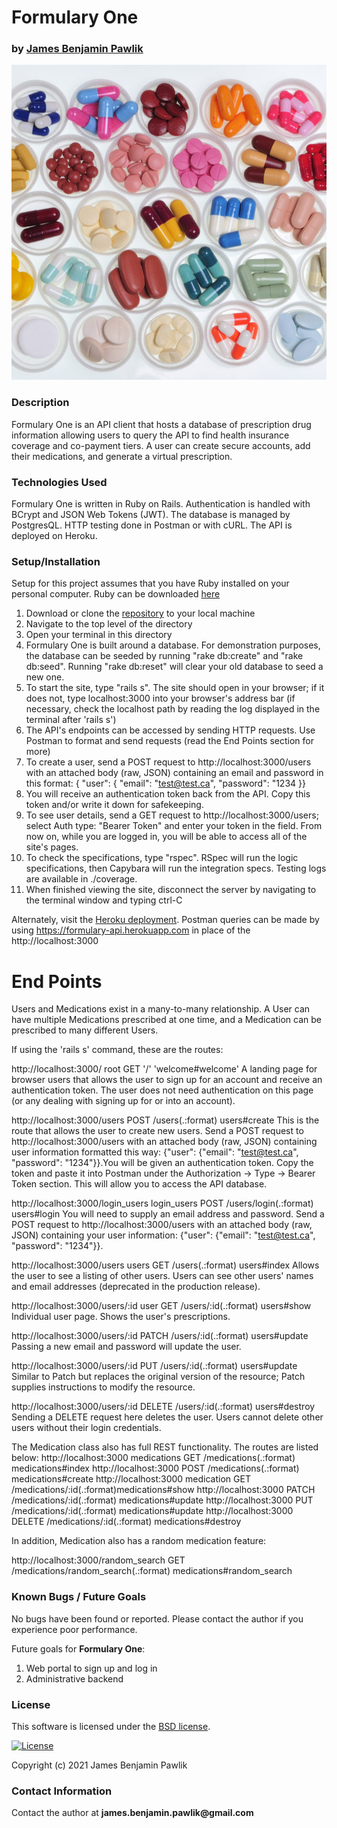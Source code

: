 # __Formulary One__

### by [James Benjamin Pawlik](http://github.com/jbpawlik)

![Formulary One](https://github.com/jbpawlik/formulary/blob/main/app/assets/images/pills.jpg?raw=true)

### __Description__
Formulary One is an API client that hosts a database of prescription drug information allowing users to query the API to find health insurance coverage and co-payment tiers. A user can create secure accounts, add their medications, and generate a virtual prescription.

### __Technologies Used__
Formulary One is written in Ruby on Rails. Authentication is handled with BCrypt and JSON Web Tokens (JWT). The database is managed by PostgresQL. HTTP testing done in Postman or with cURL. The API is deployed on Heroku.

### __Setup/Installation__
Setup for this project assumes that you have Ruby installed on your personal computer. Ruby can be downloaded [here](https://www.ruby-lang.org/en/downloads/)
1. Download or clone the [repository](http://github.com/jbpawlik/formulary) to your local machine
2. Navigate to the top level of the directory
3. Open your terminal in this directory
4. Formulary One is built around a database. For demonstration purposes, the database can be seeded by running "rake db:create" and "rake db:seed". Running "rake db:reset" will clear your old database to seed a new one.
5. To start the site, type "rails s". The site should open in your browser; if it does not, type localhost:3000 into your browser's address bar (if necessary, check the localhost path by reading the log displayed in the terminal after 'rails s')
6. The API's endpoints can be accessed by sending HTTP requests. Use Postman to format and send requests (read the End Points section for more)
7. To create a user, send a POST request to http://localhost:3000/users with an attached body (raw, JSON) containing an email and password in this format: { "user": { "email": "test@test.ca", "password": "1234 }}
8. You will receive an authentication token back from the API. Copy this token and/or write it down for safekeeping.
9. To see user details, send a GET request to http://localhost:3000/users; select Auth type: "Bearer Token" and enter your token in the field. From now on, while you are logged in, you will be able to access all of the site's pages.
10. To check the specifications, type "rspec". RSpec will run the logic specifications, then Capybara will run the integration specs. Testing logs are available in ./coverage.
11. When finished viewing the site, disconnect the server by navigating to the terminal window and typing ctrl-C

Alternately, visit the [Heroku deployment](https://formulary-api.herokuapp.com). Postman queries can be made by using https://formulary-api.herokuapp.com in place of the http://localhost:3000

# __End Points__ #
Users and Medications exist in a many-to-many relationship. A User can have multiple Medications prescribed at one time, and a Medication can be prescribed to many different Users.

If using the 'rails s' command, these are the routes:

http://localhost:3000/  root GET '/' 'welcome#welcome'
A landing page for browser users that allows the user to sign up for an account and receive an authentication token. The user does not need authentication on this page (or any dealing with signing up for or into an account).

http://localhost:3000/users   POST   /users(.:format)  users#create
This is the route that allows the user to create new users. Send a POST request to http://localhost:3000/users with an attached body (raw, JSON) containing user information formatted this way: {"user": {"email": "test@test.ca", "password": "1234"}}.You will be given an authentication token. Copy the token and paste it into Postman under the Authorization -> Type -> Bearer Token section. This will allow you to access the API database.

http://localhost:3000/login_users  login_users POST /users/login(.:format) users#login
You will need to supply an email address and password. Send a POST request to http://localhost:3000/users with an attached body (raw, JSON) containing your user information: {"user": {"email": "test@test.ca", "password": "1234"}}.

http://localhost:3000/users  users GET  /users(.:format)  users#index
Allows the user to see a listing of other users. Users can see other users' names and email addresses (deprecated in the production release).

http://localhost:3000/users/:id  user GET /users/:id(.:format)  users#show
Individual user page. Shows the user's prescriptions.

http://localhost:3000/users/:id PATCH  /users/:id(.:format)  users#update
Passing a new email and password will update the user.

http://localhost:3000/users/:id  PUT /users/:id(.:format)  users#update
Similar to Patch but replaces the original version of the resource; Patch supplies instructions to modify the resource.

http://localhost:3000/users/:id  DELETE /users/:id(.:format) users#destroy
Sending a DELETE request here deletes the user. Users cannot delete other users without their login credentials.

The Medication class also has full REST functionality.  The routes are listed below:
http://localhost:3000  medications GET /medications(.:format) medications#index
http://localhost:3000  POST /medications(.:format)  medications#create
http://localhost:3000  medication GET /medications/:id(.:format)medications#show
http://localhost:3000  PATCH /medications/:id(.:format) medications#update
http://localhost:3000  PUT /medications/:id(.:format) medications#update
http://localhost:3000  DELETE /medications/:id(.:format) medications#destroy

In addition, Medication also has a random medication feature:

http://localhost:3000/random_search GET /medications/random_search(.:format)  medications#random_search

### __Known Bugs / Future Goals__
No bugs have been found or reported. Please contact the author if you experience poor performance.

Future goals for __Formulary One__:
1. Web portal to sign up and log in
2. Administrative backend

### __License__
This software is licensed under the [BSD license](license.txt).

[![License](https://img.shields.io/badge/License-BSD%202--Clause-orange.svg)](https://opensource.org/licenses/BSD-2-Clause)

Copyright (c) 2021 James Benjamin Pawlik

### __Contact Information__
Contact the author at __james.benjamin.pawlik@gmail.com__
